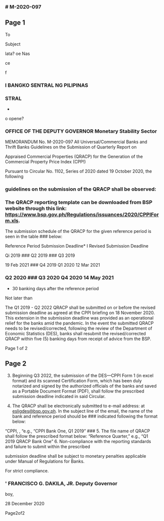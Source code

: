 ### # M-2020-097

## Page 1

To

Subject

lata? oe Nas

ce

f

### I BANGKO SENTRAL NG PILIPINAS

### STRAL

*

o opene?

### OFFICE OF THE DEPUTY GOVERNOR Monetary Stability Sector

MEMORANDUM No. M-2020-097 All Universal/Commercial Banks and Thrift Banks Guidelines on the Submission of Quarterly Report on

Appraised Commercial Properties (QRACP) for the Generation of the Commercial Property Price Index (CPP!)

Pursuant to Circular No. 1102, Series of 2020 dated 19 October 2020, the following

### guidelines on the submission of the QRACP shall be observed:

### The QRACP reporting template can be downloaded from BSP website through this link: https://www.bsp.gov.ph/Regulations/issuances/2020/CPPIForm.xls.

The submission schedule of the QRACP for the given reference period is seen in the table ### below:

Reference Period Submission Deadline* I Revised Submission Deadline

Qi 2019 ### Q2 2019 ### Q3 2019

19 Feb 2021 ### Q4 2019 Q1 2020 12 Mar 2021

### Q2 2020 ### Q3 2020 Q4 2020 14 May 2021

* 30 banking days after the reference period

Not later than

The Q1 2019 - Q2 2022 QRACP shall be submitted on or before the revised submission deadline as agreed at the CPPI briefing on 18 November 2020. This extension in the submission deadline was provided as an operational relief for the banks amid the pandemic. In the event the submitted QRACP needs to be revised/corrected, following the review of the Department of Economic Statistics (DES), banks shall resubmit the revised/corrected QRACP within five (5) banking days from receipt of advice from the BSP.

Page 1 of 2

## Page 2

3. Beginning Q3 2022, the submission of the DES—CPPI Form 1 (in excel format) and its scanned Certification Form, which has been duly notarized and signed by the authorized officials of the banks and saved as a Portable Document Format (PDF), shall follow the prescribed submission deadline indicated in said Circular.

4. The QRACP shall be electronically submitted to e-mail address: at esligdes@bsp.gov.ph. In the subject line of the email, the name of the bank and reference period should be ### indicated following the format below:

“CPPI<Bank name>, <Reference Period>, “e.g., “CPPI Bank One, Q1 2019” ### 5. The file name of QRACP shall follow the prescribed format below: “Reference Quarter<QRACP><Bank Name>,” e.g., “Q1 2019 QRACP Bank One” 6. Non-compliance with the reporting standards and failure to submit within the prescribed

submission deadline shall be subject to monetary penalties applicable under Manual of Regulations for Banks.

For strict compliance.

### ' FRANCISCO G. DAKILA, JR. Deputy Governor

boy,

28 December 2020

Page2of2


